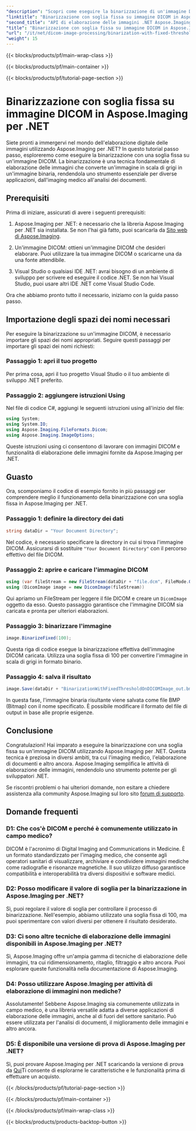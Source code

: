```yaml
---
"description": "Scopri come eseguire la binarizzazione di un'immagine DICOM utilizzando Aspose.Imaging per .NET. Guida passo passo con esempi di codice."
"linktitle": "Binarizzazione con soglia fissa su immagine DICOM in Aspose.Imaging per .NET"
"second_title": "API di elaborazione delle immagini .NET Aspose.Imaging"
"title": "Binarizzazione con soglia fissa su immagine DICOM in Aspose.Imaging per .NET"
"url": "/it/net/dicom-image-processing/binarization-with-fixed-threshold-on-dicom-image/"
"weight": 15
---
```


{{< blocks/products/pf/main-wrap-class >}}

{{< blocks/products/pf/main-container >}}

{{< blocks/products/pf/tutorial-page-section >}}

# Binarizzazione con soglia fissa su immagine DICOM in Aspose.Imaging per .NET

Siete pronti a immergervi nel mondo dell'elaborazione digitale delle immagini utilizzando Aspose.Imaging per .NET? In questo tutorial passo passo, esploreremo come eseguire la binarizzazione con una soglia fissa su un'immagine DICOM. La binarizzazione è una tecnica fondamentale di elaborazione delle immagini che converte un'immagine in scala di grigi in un'immagine binaria, rendendola uno strumento essenziale per diverse applicazioni, dall'imaging medico all'analisi dei documenti.

## Prerequisiti

Prima di iniziare, assicurati di avere i seguenti prerequisiti:

1. Aspose.Imaging per .NET: è necessario che la libreria Aspose.Imaging per .NET sia installata. Se non l'hai già fatto, puoi scaricarla da [Sito web di Aspose.Imaging](https://releases.aspose.com/imaging/net/).

2. Un'immagine DICOM: ottieni un'immagine DICOM che desideri elaborare. Puoi utilizzare la tua immagine DICOM o scaricarne una da una fonte attendibile.

3. Visual Studio o qualsiasi IDE .NET: avrai bisogno di un ambiente di sviluppo per scrivere ed eseguire il codice .NET. Se non hai Visual Studio, puoi usare altri IDE .NET come Visual Studio Code.

Ora che abbiamo pronto tutto il necessario, iniziamo con la guida passo passo.

## Importazione degli spazi dei nomi necessari

Per eseguire la binarizzazione su un'immagine DICOM, è necessario importare gli spazi dei nomi appropriati. Seguire questi passaggi per importare gli spazi dei nomi richiesti:

### Passaggio 1: apri il tuo progetto

Per prima cosa, apri il tuo progetto Visual Studio o il tuo ambiente di sviluppo .NET preferito.

### Passaggio 2: aggiungere istruzioni Using

Nel file di codice C#, aggiungi le seguenti istruzioni using all'inizio del file:

```csharp
using System;
using System.IO;
using Aspose.Imaging.FileFormats.Dicom;
using Aspose.Imaging.ImageOptions;
```

Queste istruzioni using ci consentono di lavorare con immagini DICOM e funzionalità di elaborazione delle immagini fornite da Aspose.Imaging per .NET.

## Guasto

Ora, scomponiamo il codice di esempio fornito in più passaggi per comprendere meglio il funzionamento della binarizzazione con una soglia fissa in Aspose.Imaging per .NET.

### Passaggio 1: definire la directory dei dati

```csharp
string dataDir = "Your Document Directory";
```

Nel codice, è necessario specificare la directory in cui si trova l'immagine DICOM. Assicurarsi di sostituire `"Your Document Directory"` con il percorso effettivo del file DICOM.

### Passaggio 2: aprire e caricare l'immagine DICOM

```csharp
using (var fileStream = new FileStream(dataDir + "file.dcm", FileMode.Open, FileAccess.Read))
using (DicomImage image = new DicomImage(fileStream))
```

Qui apriamo un FileStream per leggere il file DICOM e creare un `DicomImage` oggetto da esso. Questo passaggio garantisce che l'immagine DICOM sia caricata e pronta per ulteriori elaborazioni.

### Passaggio 3: binarizzare l'immagine

```csharp
image.BinarizeFixed(100);
```

Questa riga di codice esegue la binarizzazione effettiva dell'immagine DICOM caricata. Utilizza una soglia fissa di 100 per convertire l'immagine in scala di grigi in formato binario.

### Passaggio 4: salva il risultato

```csharp
image.Save(dataDir + "BinarizationWithFixedThresholdOnDICOMImage_out.bmp", new BmpOptions());
```

In questa fase, l'immagine binaria risultante viene salvata come file BMP (Bitmap) con il nome specificato. È possibile modificare il formato del file di output in base alle proprie esigenze.

## Conclusione

Congratulazioni! Hai imparato a eseguire la binarizzazione con una soglia fissa su un'immagine DICOM utilizzando Aspose.Imaging per .NET. Questa tecnica è preziosa in diversi ambiti, tra cui l'imaging medico, l'elaborazione di documenti e altro ancora. Aspose.Imaging semplifica le attività di elaborazione delle immagini, rendendolo uno strumento potente per gli sviluppatori .NET.

Se riscontri problemi o hai ulteriori domande, non esitare a chiedere assistenza alla community Aspose.Imaging sul loro sito [forum di supporto](https://forum.aspose.com/).

## Domande frequenti

### D1: Che cos'è DICOM e perché è comunemente utilizzato in campo medico?

DICOM è l'acronimo di Digital Imaging and Communications in Medicine. È un formato standardizzato per l'imaging medico, che consente agli operatori sanitari di visualizzare, archiviare e condividere immagini mediche come radiografie e risonanze magnetiche. Il suo utilizzo diffuso garantisce compatibilità e interoperabilità tra diversi dispositivi e software medici.

### D2: Posso modificare il valore di soglia per la binarizzazione in Aspose.Imaging per .NET?

Sì, puoi regolare il valore di soglia per controllare il processo di binarizzazione. Nell'esempio, abbiamo utilizzato una soglia fissa di 100, ma puoi sperimentare con valori diversi per ottenere il risultato desiderato.

### D3: Ci sono altre tecniche di elaborazione delle immagini disponibili in Aspose.Imaging per .NET?

Sì, Aspose.Imaging offre un'ampia gamma di tecniche di elaborazione delle immagini, tra cui ridimensionamento, ritaglio, filtraggio e altro ancora. Puoi esplorare queste funzionalità nella documentazione di Aspose.Imaging.

### D4: Posso utilizzare Aspose.Imaging per attività di elaborazione di immagini non mediche?

Assolutamente! Sebbene Aspose.Imaging sia comunemente utilizzata in campo medico, è una libreria versatile adatta a diverse applicazioni di elaborazione delle immagini, anche al di fuori del settore sanitario. Può essere utilizzata per l'analisi di documenti, il miglioramento delle immagini e altro ancora.

### D5: È disponibile una versione di prova di Aspose.Imaging per .NET?

Sì, puoi provare Aspose.Imaging per .NET scaricando la versione di prova da [Qui](https://releases.aspose.com/)Ti consente di esplorarne le caratteristiche e le funzionalità prima di effettuare un acquisto.


{{< /blocks/products/pf/tutorial-page-section >}}

{{< /blocks/products/pf/main-container >}}

{{< /blocks/products/pf/main-wrap-class >}}

{{< blocks/products/products-backtop-button >}}